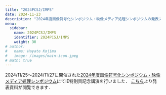 ```yaml
---
title: "2024PCSJ/IMPS"
date: 2024-11-23
description: "2024年度画像符号化シンポジウム・映像メディア処理シンポジウムの発表スライド"
menu:
  sidebar:
    name: 2024PCSJ/IMPS
    identifier: 2024PCSJ/IMPS
    weight: 30
# author:
#   name: Hayate Kojima
#   image: /images/main-icon.jpeg
# math: true
---
```


2024/11/25〜2024/11/27に開催された[2024年度画像符号化シンポジウム・映像メディア処理シンポジウム](https://www.pcsj-imps.org/archive/2024.html)にてIE特別賞記念講演を行いました．
[こちら](https://drive.google.com/file/d/1HuGUQmQ8Yyhzl1Y64zufdixSMjJN7vK3/view)より発表資料が閲覧できます．